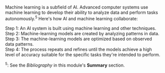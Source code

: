 Machine learning is a subfield of AI. Advanced computer systems use machine learning to develop their ability to analyze data and perform tasks autonomously.<sup>5</sup> Here's how AI and machine learning collaborate:

Step 1: An AI system is built using machine learning and other techniques.<br>
Step 2: Machine-learning models are created by analyzing patterns in data.<br> 
Step 3: The machine-learning models are optimized based on observed data patterns.<br> 
Step 4: The process repeats and refines until the models achieve a high level of accuracy suitable for the specific tasks they're intended to perform.

<sup>5</sup>: See the *Bibliography* in this module's **Summary** section.
